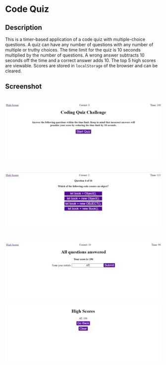 # Code Quiz

## Description
This is a timer-based application of a code quiz with multiple-choice questions. A quiz can have any number of questions with any number of multiple or truthy choices. The time limit for the quiz is 10 seconds multiplied by the number of questions. A wrong answer subtracts 10 seconds off the time and a correct answer adds 10. The top 5 high scores are viewable. Scores are stored in `localStorage` of the browser and can be cleared.

## Screenshot

![1](https://github.com/aritse/code-quiz/blob/master/ss1.JPG)
=============================================================
![2](https://github.com/aritse/code-quiz/blob/master/ss2.JPG)
=============================================================
![3](https://github.com/aritse/code-quiz/blob/master/ss3.JPG)
=============================================================
![4](https://github.com/aritse/code-quiz/blob/master/ss4.JPG)
